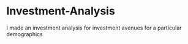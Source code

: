 # Investment-Analysis
I made an investment analysis for investment avenues for a particular demographics

